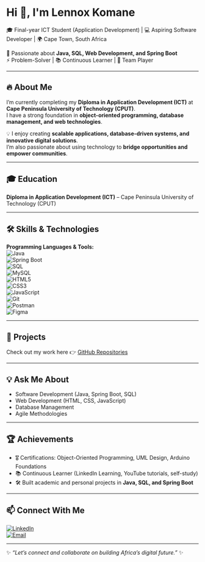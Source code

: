 # Hi 👋, I'm Lennox Komane  

🎓 Final-year ICT Student (Application Development) | 💻 Aspiring Software Developer | 🌍 Cape Town, South Africa  

🚀 Passionate about **Java, SQL, Web Development, and Spring Boot**  
⚡ Problem-Solver | 📚 Continuous Learner | 🤝 Team Player  

---

## 🔥 About Me  
I’m currently completing my **Diploma in Application Development (ICT)** at **Cape Peninsula University of Technology (CPUT)**.  
I have a strong foundation in **object-oriented programming, database management, and web technologies**.  

💡 I enjoy creating **scalable applications, database-driven systems, and innovative digital solutions**.  
I’m also passionate about using technology to **bridge opportunities and empower communities**.  

---

## 🎓 Education  
**Diploma in Application Development (ICT)** – Cape Peninsula University of Technology (CPUT)  

---

## 🛠 Skills & Technologies  

**Programming Languages & Tools:**  
![Java](https://img.shields.io/badge/Java-ED8B00?style=for-the-badge&logo=java&logoColor=white)  
![Spring Boot](https://img.shields.io/badge/Spring%20Boot-6DB33F?style=for-the-badge&logo=springboot&logoColor=white)  
![SQL](https://img.shields.io/badge/SQL-025E8C?style=for-the-badge&logo=postgresql&logoColor=white)  
![MySQL](https://img.shields.io/badge/MySQL-005C84?style=for-the-badge&logo=mysql&logoColor=white)  
![HTML5](https://img.shields.io/badge/HTML5-E34F26?style=for-the-badge&logo=html5&logoColor=white)  
![CSS3](https://img.shields.io/badge/CSS3-1572B6?style=for-the-badge&logo=css3&logoColor=white)  
![JavaScript](https://img.shields.io/badge/JavaScript-F7DF1E?style=for-the-badge&logo=javascript&logoColor=black)  
![Git](https://img.shields.io/badge/Git-F05032?style=for-the-badge&logo=git&logoColor=white)  
![Postman](https://img.shields.io/badge/Postman-FF6C37?style=for-the-badge&logo=postman&logoColor=white)  
![Figma](https://img.shields.io/badge/Figma-F24E1E?style=for-the-badge&logo=figma&logoColor=white)  

---

## 📂 Projects  
Check out my work here 👉 [GitHub Repositories](https://github.com/YourGitHubUsername?tab=repositories)  

---

## 💡 Ask Me About  
- Software Development (Java, Spring Boot, SQL)  
- Web Development (HTML, CSS, JavaScript)  
- Database Management  
- Agile Methodologies  

---

## 🏆 Achievements  
- 🎖 Certifications: Object-Oriented Programming, UML Design, Arduino Foundations  
- 📚 Continuous Learner (LinkedIn Learning, YouTube tutorials, self-study)  
- 🛠 Built academic and personal projects in **Java, SQL, and Spring Boot**  

---

## 📫 Connect With Me  
[![LinkedIn](https://img.shields.io/badge/LinkedIn-0077B5?style=for-the-badge&logo=linkedin&logoColor=white)](https://www.linkedin.com/)  
[![Email](https://img.shields.io/badge/Email-D14836?style=for-the-badge&logo=gmail&logoColor=white)](mailto:lennox.lee1927@gmail.com)  

---
✨ *“Let’s connect and collaborate on building Africa’s digital future.”* ✨
